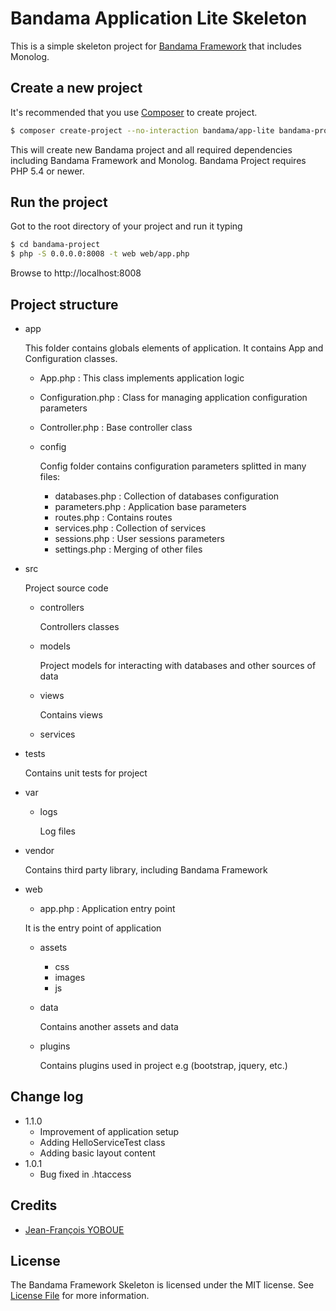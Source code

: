 # Bandama Application Lite Skeleton

This is a simple skeleton project for [Bandama Framework](https://github.com/jfyoboue/bandama-framework) that includes Monolog.

## Create a new project

It's recommended that you use [Composer](https://getcomposer.org/) to create project.

```bash
$ composer create-project --no-interaction bandama/app-lite bandama-project
```

This will create new Bandama project and all required dependencies including Bandama Framework and Monolog. Bandama Project requires PHP 5.4 or newer.

## Run the project

Got to the root directory of your project and run it typing

```bash
$ cd bandama-project
$ php -S 0.0.0.0:8008 -t web web/app.php
```

Browse to http://localhost:8008


## Project structure

* app

    This folder contains globals elements of application. It contains App and Configuration classes.

    - App.php : This class implements application logic
    - Configuration.php : Class for managing application configuration parameters
    - Controller.php : Base controller class
    - config

        Config folder contains configuration parameters splitted in many files:

        - databases.php : Collection of databases configuration
        - parameters.php : Application base parameters
        - routes.php : Contains routes
        - services.php : Collection of services
        - sessions.php : User sessions parameters
        - settings.php : Merging of other files

* src

    Project source code

    - controllers

        Controllers classes

    - models

        Project models for interacting with databases and other sources of data

    - views

        Contains views

    - services

* tests

    Contains unit tests for project

* var
    * logs

        Log files

* vendor

    Contains third party library, including Bandama Framework

* web

    - app.php : Application entry point

    It is the entry point of application

    * assets
        * css
        * images
        * js
    * data

        Contains another assets and data

    * plugins

        Contains plugins used in project e.g (bootstrap, jquery, etc.)

## Change log

* 1.1.0
    - Improvement of application setup
    - Adding HelloServiceTest class 
    - Adding basic layout content
* 1.0.1
    - Bug fixed in .htaccess 

## Credits

- [Jean-François YOBOUE](https://github.com/jfyoboue)

## License

The Bandama Framework Skeleton is licensed under the MIT license. See [License File](LICENSE.md) for more information.